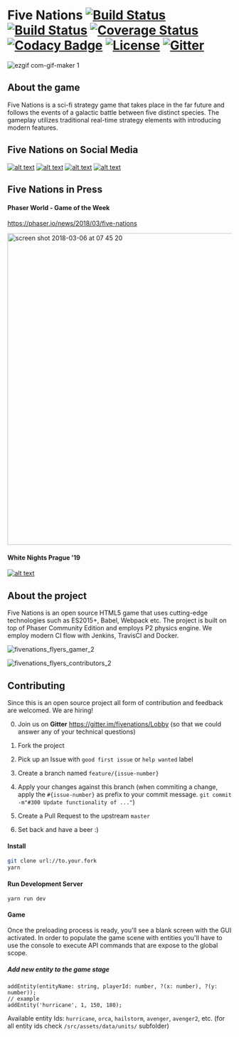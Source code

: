# Five Nations [![Build Status](https://travis-ci.org/vbence86/fivenations.svg?branch=master)](https://travis-ci.org/vbence86/fivenations) [![Build Status](https://semaphoreci.com/api/v1/vbence86/fivenations/branches/master/badge.svg)](https://semaphoreci.com/vbence86/fivenations) [![Coverage Status](https://coveralls.io/repos/github/vbence86/fivenations/badge.svg?branch=master)](https://coveralls.io/github/vbence86/fivenations?branch=master) [![Codacy Badge](https://api.codacy.com/project/badge/Grade/935f2ebf03654b0a9537d4cc7c4bcd1f)](https://www.codacy.com/app/vbence86/fivenations?utm_source=github.com&amp;utm_medium=referral&amp;utm_content=vbence86/fivenations&amp;utm_campaign=Badge_Grade) [![License](https://img.shields.io/badge/license-MIT-blue.svg)](LICENSE) [![Gitter](https://img.shields.io/gitter/room/fivenations/Lobby.svg?maxAge=2592000)](https://gitter.im/fivenations/Lobby?utm_source=share-link&utm_medium=link&utm_campaign=share-link)

![ezgif com-gif-maker 1](https://user-images.githubusercontent.com/6104164/32551083-9db99ed6-c48f-11e7-979f-e43a11a52f40.gif)

## About the game
Five Nations is a sci-fi strategy game that takes place in the far future and follows the events of a galactic battle between five distinct species. The gameplay utilizes traditional real-time strategy elements with introducing modern features.

## Five Nations on Social Media
[![alt text][1.1]][1] [![alt text][2.1]][2] [![alt text][3.1]][3] [![alt text][4.1]][4]

[1.1]: http://i.picresize.com/images/2017/11/08/SxV2s.png (twitter icon with padding)
[2.1]: http://www.ifes.org/sites/all/themes/ifes/images/facebook-icon.png (facebook icon with padding)
[3.1]: https://user-images.githubusercontent.com/6104164/36752756-5425749e-1c04-11e8-9fba-6f289f069e37.png
[4.1]: https://user-images.githubusercontent.com/6104164/36752755-540a00e2-1c04-11e8-81a0-6d6ae0e4c593.png

[1]: http://www.twitter.com/vbence86
[2]: http://www.facebook.com/fivenationsthegame
[3]: http://www.instagram.com/fivenationsthegame
[4]: http://www.indiedb.com/games/five-nations/

## Five Nations in Press
#### Phaser World - Game of the Week
https://phaser.io/news/2018/03/five-nations

<img width="700" alt="screen shot 2018-03-06 at 07 45 20" src="https://user-images.githubusercontent.com/6104164/37113065-8f743256-2244-11e8-9b18-ac2b70491b4f.png">

#### White Nights Prague '19
[![alt text][5.1]][5] 

[5.1]: https://www.berlinbalticnordic.net/wp-content/uploads/2017/12/WhiteNightsPrague.jpg

[5]: https://wnconf.com/en

## About the project
Five Nations is an open source HTML5 game that uses cutting-edge  technologies such as ES2015+, Babel, Webpack etc. The project is built on top of Phaser Community Edition and employs P2 physics engine. We employ modern CI flow with Jenkins, TravisCI and Docker. 

![fivenations_flyers_gamer_2](https://user-images.githubusercontent.com/6104164/36749875-5dd70cc6-1bfc-11e8-853c-20f6a88892d2.jpg)

![fivenations_flyers_contributors_2](https://user-images.githubusercontent.com/6104164/36749884-63a3506a-1bfc-11e8-822b-33ccd91964da.jpg)


## Contributing
Since this is an open source project all form of contribution and feedback are welcomed. We are hiring!

0. Join us on **Gitter** https://gitter.im/fivenations/Lobby (so that we could answer any of your technical questions)
1. Fork the project
2. Pick up an Issue with `good first issue` or `help wanted` label
3. Create a branch named `feature/{issue-number}`
4. Apply your changes against this branch (when commiting a change, apply the `#{issue-number}` as prefix to your commit message. `git commit -m"#300 Update functionality of ..."`)
   
5. Create a Pull Request to the upstream `master`
6. Set back and have a beer :)

#### Install
```bash
git clone url://to.your.fork
yarn
```

#### Run Development Server
```
yarn run dev
```
#### Game 
Once the preloading process is ready, you'll see a blank screen with the GUI activated. In order to populate the game scene with entities you'll have to use the console to execute API commands that are expose to the global scope. 

##### Add new entity to the game stage
``` 
addEntity(entityName: string, playerId: number, ?(x: number), ?(y: number)); 
// example
addEntity('hurricane', 1, 150, 180);
```
Available entity Ids:
`hurricane`, `orca`, `hailstorm`, `avenger`, `avenger2`, etc. 
(for all entity ids check `/src/assets/data/units/` subfolder)
